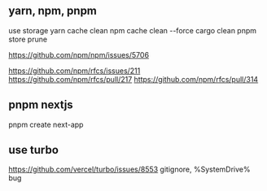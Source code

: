 ## yarn, npm, pnpm

use storage
yarn cache clean
npm cache clean --force
cargo clean
pnpm store prune

https://github.com/npm/npm/issues/5706

https://github.com/npm/rfcs/issues/211
https://github.com/npm/rfcs/pull/217
https://github.com/npm/rfcs/pull/314

## pnpm nextjs

pnpm create next-app

## use turbo

https://github.com/vercel/turbo/issues/8553
gitignore, %SystemDrive% bug
